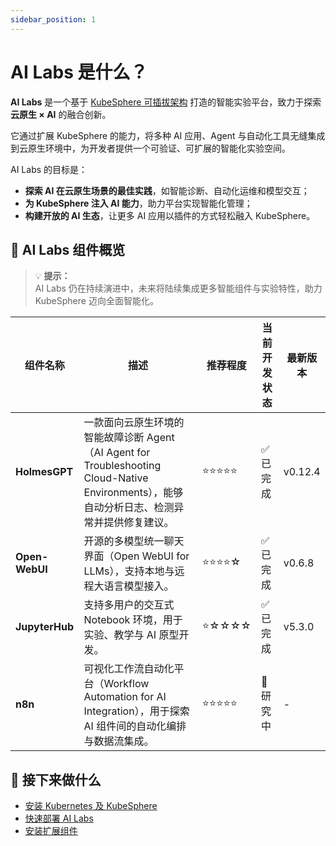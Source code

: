 ```yaml
---
sidebar_position: 1
---
```


# AI Labs 是什么？

**AI Labs** 是一个基于 [KubeSphere 可插拔架构](https://dev-guide.kubesphere.io/extension-dev-guide/zh/overview/) 打造的智能实验平台，致力于探索 **云原生 × AI** 的融合创新。

它通过扩展 KubeSphere 的能力，将多种 AI 应用、Agent 与自动化工具无缝集成到云原生环境中，为开发者提供一个可验证、可扩展的智能化实验空间。

AI Labs 的目标是：
- **探索 AI 在云原生场景的最佳实践**，如智能诊断、自动化运维和模型交互；
- **为 KubeSphere 注入 AI 能力**，助力平台实现智能化管理；
- **构建开放的 AI 生态**，让更多 AI 应用以插件的方式轻松融入 KubeSphere。


## 🚀 AI Labs 组件概览


> 💡 **提示：**  
> AI Labs 仍在持续演进中，未来将陆续集成更多智能组件与实验特性，助力 KubeSphere 迈向全面智能化。

| 组件名称           | 描述                                                                                                   | 推荐程度  | 当前开发状态 | 最新版本   |
| -------------- | ---------------------------------------------------------------------------------------------------- | ----- | ------ | ------ |
| **HolmesGPT**  | 一款面向云原生环境的智能故障诊断 Agent（AI Agent for Troubleshooting Cloud-Native Environments），能够自动分析日志、检测异常并提供修复建议。 | ⭐⭐⭐⭐⭐ | ✅ 已完成  | v0.12.4 |
| **Open-WebUI** | 开源的多模型统一聊天界面（Open WebUI for LLMs），支持本地与远程大语言模型接入。                                                    | ⭐⭐⭐⭐☆ | ✅ 已完成  | v0.6.8 |
| **JupyterHub** | 支持多用户的交互式 Notebook 环境，用于实验、教学与 AI 原型开发。                                                              | ⭐☆☆☆☆ | ✅ 已完成  | v5.3.0 |
| **n8n**        | 可视化工作流自动化平台（Workflow Automation for AI Integration），用于探索 AI 组件间的自动化编排与数据流集成。                         | ⭐⭐⭐⭐⭐  | 🧪 研究中 | -      |



## 📘 接下来做什么

- [安装 Kubernetes 及 KubeSphere](https://docs.kubesphere.com.cn/)
- [快速部署 AI Labs](./quick-start.md)
- [安装扩展组件](./extension-managerment/_category_.json)

